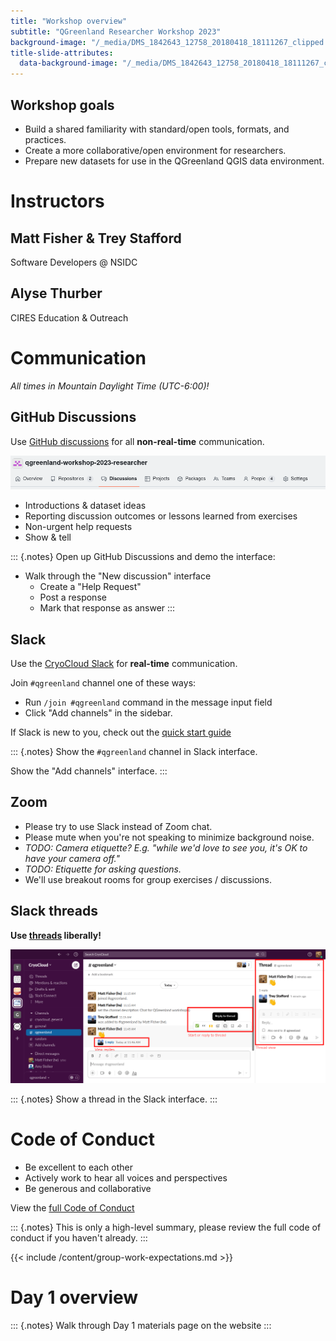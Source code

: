 ```yaml
---
title: "Workshop overview"
subtitle: "QGreenland Researcher Workshop 2023"
background-image: "/_media/DMS_1842643_12758_20180418_18111267_clipped.jpg"
title-slide-attributes:
  data-background-image: "/_media/DMS_1842643_12758_20180418_18111267_clipped.jpg"
---
```


## Workshop goals

* Build a shared familiarity with standard/open tools, formats, and practices.
* Create a more collaborative/open environment for researchers.
* Prepare new datasets for use in the QGreenland QGIS data environment.


# Instructors

## Matt Fisher & Trey Stafford

Software Developers @ NSIDC


## Alyse Thurber

CIRES Education & Outreach



# Communication

_All times in Mountain Daylight Time (UTC-6:00)!_


## GitHub Discussions

Use [GitHub
discussions](https://github.com/orgs/qgreenland-workshop-2023-researcher/discussions)
for all **non-real-time** communication.

![GitHub Discussions link in nav bar](/_media/github_discussions_navbar.png)

* Introductions & dataset ideas
* Reporting discussion outcomes or lessons learned from exercises
* Non-urgent help requests
* Show & tell

::: {.notes}
Open up GitHub Discussions and demo the interface:

* Walk through the "New discussion" interface
    * Create a "Help Request"
    * Post a response
    * Mark that response as answer
:::


## Slack

Use the [CryoCloud Slack](https://cryospherecloud.slack.com/) for **real-time** communication.

Join `#qgreenland` channel one of these ways:

* Run `/join #qgreenland` command in the message input field
* Click "Add channels" in the sidebar.

If Slack is new to you, check out the [quick start
guide](https://slack.com/help/articles/360059928654-How-to-use-Slack--your-quick-start-guide)

::: {.notes}
Show the `#qgreenland` channel in Slack interface.

Show the "Add channels" interface.
:::


## Zoom

* Please try to use Slack instead of Zoom chat.
* Please mute when you're not speaking to minimize background noise.
* _TODO: Camera etiquette? E.g. "while we'd love to see you, it's OK to have your camera
  off."_
* _TODO: Etiquette for asking questions._
* We'll use breakout rooms for group exercises / discussions.


## Slack threads

**Use [threads](https://slack.com/help/articles/115000769927-Use-threads-to-organize-discussions-) liberally!**

![Slack threads](/_media/slack_threads.png)

::: {.notes}
Show a thread in the Slack interface.
:::


# Code of Conduct

* Be excellent to each other
* Actively work to hear all voices and perspectives
* Be generous and collaborative

View the [full Code of Conduct](/CODE_OF_CONDUCT.md)

::: {.notes}
This is only a high-level summary, please review the full code of conduct if you haven't
already.
:::


{{< include /content/group-work-expectations.md >}}


# Day 1 overview

::: {.notes}
Walk through Day 1 materials page on the website
:::
